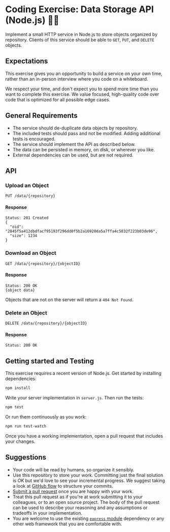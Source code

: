 # Coding Exercise: Data Storage API (Node.js) :turtle::rocket:

Implement a small HTTP service in Node.js to store objects organized by repository.
Clients of this service should be able to `GET`, `PUT`, and `DELETE` objects.

## Expectations

This exercise gives you an opportunity to build a service on your own time, rather than an in-person interview where you code on a whiteboard.

We respect your time, and don't expect you to spend more time than you want to complete this exercise. We value focused, high-quality code over code that is optimized for all possible edge cases.

## General Requirements

* The service should de-duplicate data objects by repository.
* The included tests should pass and not be modified. Adding additional tests is encouraged.
* The service should implement the API as described below.
* The data can be persisted in memory, on disk, or wherever you like.
* External dependencies can be used, but are not required.

## API

### Upload an Object

```
PUT /data/{repository}
```

#### Response

```
Status: 201 Created
{
  "oid": "2845f5a412dbdfacf95193f296dd0f5b2a16920da5a7ffa4c5832f223b03de96",
  "size": 1234
}
```

### Download an Object

```
GET /data/{repository}/{objectID}
```

#### Response

```
Status: 200 OK
{object data}
```

Objects that are not on the server will return a `404 Not Found`.

### Delete an Object

```
DELETE /data/{repository}/{objectID}
```

#### Response

```
Status: 200 OK
```

## Getting started and Testing

This exercise requires a recent version of Node.js. Get started by installing dependencies:

```sh
npm install
```

Write your server implementation in `server.js`. Then run the tests:

```sh
npm test
```

Or run them continuously as you work:

```sh
npm run test-watch
```

Once you have a working implementation, open a pull request that includes your changes.

## Suggestions

* Your code will be read by humans, so organize it sensibly.
* Use this repository to store your work. Committing just the final solution is *OK* but we'd love to see your incremental progress. We suggest taking a look at [GitHub flow](https://guides.github.com/introduction/flow/) to structure your commits.
* [Submit a pull request](https://help.github.com/articles/creating-a-pull-request/) once you are happy with your work.
* Treat this pull request as if you're at work submitting it to your colleagues, or to an open source project. The body of the pull request can be used to describe your reasoning and any assumptions or tradeoffs in your implementation.
* You are welcome to use the existing [`express` module](https://www.npmjs.com/package/express) dependency or any other web framework that you are comfortable with.
